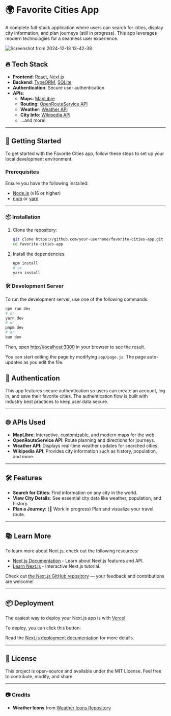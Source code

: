 # 🌍 Favorite Cities App

A complete full-stack application where users can search for cities, display city information, and plan journeys (still in progress). This app leverages modern technologies for a seamless user experience.

![Screenshot from 2024-12-18 13-42-38](https://github.com/user-attachments/assets/07b6cf51-b1d3-4da8-8d1c-fd64c4e0d0b5)

## 🔥 Tech Stack

- **Frontend**: [React](https://react.dev/), [Next.js](https://nextjs.org/)
- **Backend**: [TypeORM](https://typeorm.io/), [SQLite](https://www.sqlite.org/index.html)
- **Authentication**: Secure user authentication
- **APIs**:
  - **Maps**: [MapLibre](https://maplibre.org/)
  - **Routing**: [OpenRouteService API](https://openrouteservice.org/)
  - **Weather**: [Weather API](https://github.com/philanri/weather-icons?tab=readme-ov-file)
  - **City Info**: [Wikipedia API](https://www.mediawiki.org/wiki/API:Main_page)
  - ...and more!

---

## 🚀 Getting Started

To get started with the Favorite Cities app, follow these steps to set up your local development environment.

### Prerequisites

Ensure you have the following installed:

- [Node.js](https://nodejs.org/) (v16 or higher)
- [npm](https://www.npmjs.com/) or [yarn](https://yarnpkg.com/)

---

### 📦 Installation

1. Clone the repository:
   ```bash
   git clone https://github.com/your-username/favorite-cities-app.git
   cd favorite-cities-app
   ```
1. Install the dependencies:
   ```bash
   npm install
   # or
   yarn install
   ```

### 🛠️ Development Server

To run the development server, use one of the following commands:

```bash
npm run dev
# or
yarn dev
# or
pnpm dev
# or
bun dev
```

Then, open [http://localhost:3000](http://localhost:3000) in your browser to see the result.

You can start editing the page by modifying `app/page.js`. The page auto-updates as you edit the file.

## 🔐 Authentication

This app features secure authentication so users can create an account, log in, and save their favorite cities. The authentication flow is built with industry best practices to keep user data secure.

---

## 🌐 APIs Used

- **MapLibre**: Interactive, customizable, and modern maps for the web.
- **OpenRouteService API**: Route planning and directions for journeys.
- **Weather API**: Displays real-time weather updates for searched cities.
- **Wikipedia API**: Provides city information such as history, population, and more.

---

## 🛠️ Features

- **Search for Cities**: Find information on any city in the world.
- **View City Details**: See essential city data like weather, population, and history.
- **Plan a Journey**: (🚧 Work in progress) Plan and visualize your travel route.

---

## 📚 Learn More

To learn more about Next.js, check out the following resources:

- [Next.js Documentation](https://nextjs.org/docs) - Learn about Next.js features and API.
- [Learn Next.js](https://nextjs.org/learn) - Interactive Next.js tutorial.

Check out [the Next.js GitHub repository](https://github.com/vercel/next.js) — your feedback and contributions are welcome!

---

## 📦 Deployment

The easiest way to deploy your Next.js app is with [Vercel](https://vercel.com/).

To deploy, you can click this button:

Read the [Next.js deployment documentation](https://nextjs.org/docs/app/building-your-application/deploying) for more details.

---

## 📄 License

This project is open-source and available under the MIT License. Feel free to contribute, modify, and share.

---

### 📷 Credits

- **Weather Icons** from [Weather Icons Repository](https://github.com/philanri/weather-icons?tab=readme-ov-file)

